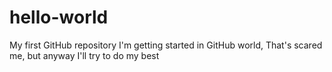 # hello-world
My first GitHub repository
I'm getting started in GitHub world, That's scared me, but anyway I'll try to do my best
